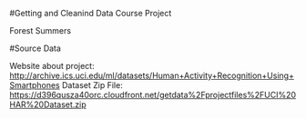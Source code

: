 #Getting and Cleanind Data Course Project

Forest Summers

#Source Data 

Website about project: http://archive.ics.uci.edu/ml/datasets/Human+Activity+Recognition+Using+Smartphones
Dataset Zip File: https://d396qusza40orc.cloudfront.net/getdata%2Fprojectfiles%2FUCI%20HAR%20Dataset.zip




